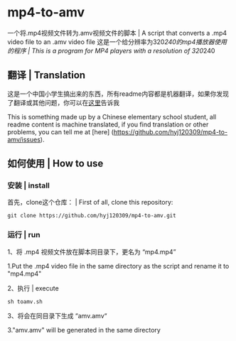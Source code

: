 # mp4-to-amv
一个将.mp4视频文件转为.amv视频文件的脚本 | A script that converts a .mp4 video file to an .amv video file
这是一个给分辨率为320*240的mp4播放器使用的程序 | This is a program for MP4 players with a resolution of 320*240

## 翻译 | Translation

这是一个中国小学生搞出来的东西，所有readme内容都是机器翻译，如果你发现了翻译或其他问题，你可以在[这里](https://github.com/hyj120309/mp4-to-amv/issues)告诉我

This is something made up by a Chinese elementary school student, all readme content is machine translated, if you find translation or other problems, you can tell me at [here] (https://github.com/hyj120309/mp4-to-amv/issues).

## 如何使用 | How to use

### 安装 | install

首先，clone这个仓库： | First of all, clone this repository:

`git clone https://github.com/hyj120309/mp4-to-amv.git`
  
### 运行 | run

1、将 .mp4 视频文件放在脚本同目录下，更名为 “mp4.mp4”

1.Put the .mp4 video file in the same directory as the script and rename it to "mp4.mp4"

2、执行 | execute

`sh toamv.sh`
  
3、将会在同目录下生成 “amv.amv“

3."amv.amv" will be generated in the same directory
